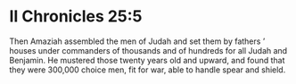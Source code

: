 # II Chronicles 25:5

Then Amaziah assembled the men of Judah and set them by fathers ’ houses under commanders of thousands and of hundreds for all Judah and Benjamin. He mustered those twenty years old and upward, and found that they were 300,000 choice men, fit for war, able to handle spear and shield.
